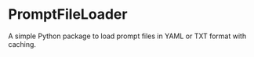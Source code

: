 # PromptFileLoader

A simple Python package to load prompt files in YAML or TXT format with caching.
